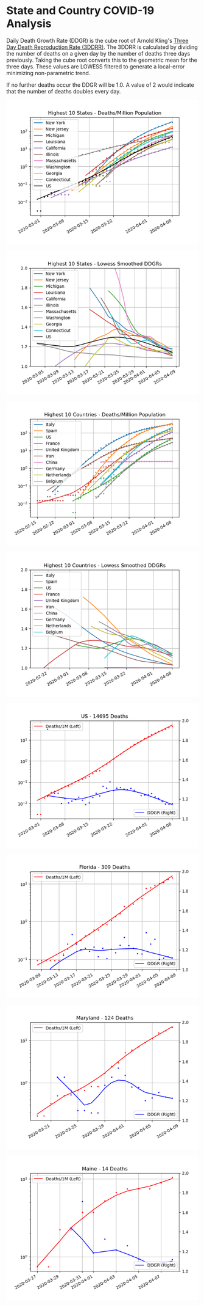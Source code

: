 # State and Country COVID-19 Analysis #

Daily Death Growth Rate (DDGR) is the cube root of Arnold Kling's [Three Day Death Reproduction Rate (3DDRR)](http://www.arnoldkling.com/blog/the-3ddrr/).  The 3DDRR is calculated by dividing the number of deaths on a given day by the number of deaths three days previously.  Taking the cube root converts this to the geometric mean for the three days.  These values are LOWESS filtered to generate a local-error minimizing non-parametric trend.

If no further deaths occur the DDGR will be 1.0.  A value of 2 would indicate that the number of deaths doubles every day.

![US States with Highest Death Toll - Death Rates](https://github.com/lintondf/COVIDtoTimeSeries/raw/master/analysis/States10WorstDeathRates.png)

![US States with Highest Death Toll - Daily Death Growth Rates](https://github.com/lintondf/COVIDtoTimeSeries/raw/master/analysis/States10WorstDDGR.png)

![Countries with Highest Death Toll - Death Rates](https://github.com/lintondf/COVIDtoTimeSeries/raw/master/analysis/Countries10WorstDeathRates.png)

![Countries with Highest Death Toll - Daily Death Growth Rates](https://github.com/lintondf/COVIDtoTimeSeries/raw/master/analysis/Countries10WorstDDGR.png)

![United States](https://github.com/lintondf/COVIDtoTimeSeries/raw/master/analysis/countries/US.png)

![Florida](https://github.com/lintondf/COVIDtoTimeSeries/raw/master/analysis/states/Florida.png)

![Maryland](https://github.com/lintondf/COVIDtoTimeSeries/raw/master/analysis/states/Maryland.png)

![Maine](https://github.com/lintondf/COVIDtoTimeSeries/raw/master/analysis/states/Maine.png)

